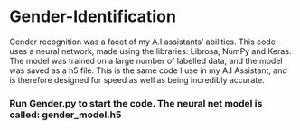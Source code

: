 # Gender-Identification

Gender recognition was a facet of my A.I assistants’ abilities. This code uses a neural network, made using the libraries: Librosa, NumPy and Keras. The model was trained on a large number of labelled data, and the model was saved as a h5 file. This is the same code I use in my A.I Assistant, and is therefore designed for speed as well as being incredibly accurate.

### Run Gender.py to start the code. The neural net model is called: gender_model.h5

